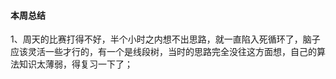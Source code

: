 #### 本周总结

1、周天的比赛打得不好，半个小时之内想不出思路，就一直陷入死循环了，脑子应该灵活一些才行的，有一个是线段树，当时的思路完全没往这方面想，自己的算法知识太薄弱，得复习一下了；


